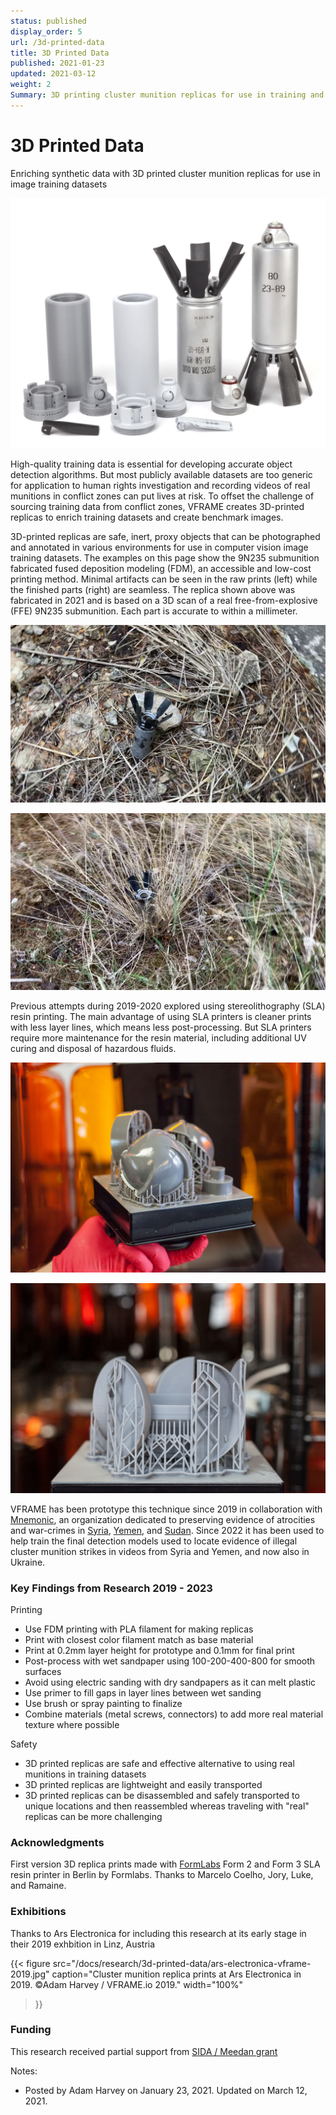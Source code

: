 ```yaml
---
status: published
display_order: 5
url: /3d-printed-data
title: 3D Printed Data
published: 2021-01-23
updated: 2021-03-12
weight: 2
Summary: 3D printing cluster munition replicas for use in training and benchmark datasets
---
```


# 3D Printed Data

Enriching synthetic data with 3D printed cluster munition replicas for use in image training datasets

![Photo: &copy;Adam Harvey / VFRAME.io 2021.](images/vframe-9n235-replica-3d-printed.jpg#watermark)


High-quality training data is essential for developing accurate object detection algorithms. But most publicly available datasets are too generic for application to human rights investigation and recording videos of real munitions in conflict zones can put lives at risk. To offset the challenge of sourcing training data from conflict zones, VFRAME creates 3D-printed replicas to enrich training datasets and create benchmark images.

3D-printed replicas are safe, inert, proxy objects that can be photographed and annotated in various environments for use in computer vision image training datasets. The examples on this page show the 9N235 submunition fabricated fused deposition modeling (FDM), an accessible and low-cost printing method. Minimal artifacts can be seen in the raw prints (left) while the finished parts (right) are seamless. The replica shown above was fabricated in 2021 and is based on a 3D scan of a real free-from-explosive (FFE) 9N235 submunition. Each part is accurate to within a millimeter.

![The 9N235 replica photographed with wet dirt in afternoon sunlight. This image is used for training and/or benchmarking the 9N235. Photo: &copy;Adam Harvey / VFRAME.io 2022.](images/9n235_vf_02_000068.jpg#watermark)

![9N235 replica photographed with tall grass occlusions and overcast lighting. This image is used for training and/or benchmarking the 9N235.  Photo: &copy;Adam Harvey / VFRAME.io 2022.](images/9n235_vf_03_000034.jpg#watermark)

Previous attempts during 2019-2020 explored using stereolithography (SLA) resin printing. The main advantage of using SLA printers is cleaner prints with less layer lines, which means less post-processing. But SLA printers require more maintenance for the resin material, including additional UV curing and disposal of hazardous fluids. 

![Previous attempt using SLA printing to create BLU-63 cluster munition replica &copy; Adam Harvey / VFRAME](images/vf-sla-prints-01.jpg#watermark)

![Previous attempt using SLA printing to create AO-2.5RT cluster munition replica &copy; Adam Harvey / VFRAME](images/vf-sla-prints-03.jpg#watermark)


VFRAME has been prototype this technique since 2019 in collaboration with [Mnemonic](https://mnemonic.org), an organization dedicated to preserving evidence of atrocities and war-crimes in [Syria](https://syrianarchive.org), [Yemen](https://yemeniarchive.org), and [Sudan](https://sudanesearchive.org). Since 2022 it has been used to help train the final detection models used to locate evidence of illegal cluster munition strikes in videos from Syria and Yemen, and now also in Ukraine.


### Key Findings from Research 2019 - 2023

Printing
- Use FDM printing with PLA filament for making replicas
- Print with closest color filament match as base material
- Print at 0.2mm layer height for prototype and 0.1mm for final print
- Post-process with wet sandpaper using 100-200-400-800 for smooth surfaces
- Avoid using electric sanding with dry sandpapers as it can melt plastic
- Use primer to fill gaps in layer lines between wet sanding
- Use brush or spray painting to finalize
- Combine materials (metal screws, connectors) to add more real material texture where possible

Safety
- 3D printed replicas are safe and effective alternative to using real munitions in training datasets
- 3D printed replicas are lightweight and easily transported
- 3D printed replicas can be disassembled and safely transported to unique locations and then reassembled whereas traveling with "real" replicas can be more challenging

### Acknowledgments

First version 3D replica prints made with [FormLabs](https://formblas.com) Form 2 and Form 3 SLA resin printer in Berlin by Formlabs. Thanks to Marcelo Coelho, Jory, Luke, and Ramaine.

### Exhibitions

Thanks to Ars Electronica for including this research at its early stage in their 2019 exhbition in Linz, Austria

{{< figure 
    src="/docs/research/3d-printed-data/ars-electronica-vframe-2019.jpg" 
    caption="Cluster munition replica prints at Ars Electronica in 2019. &copy;Adam Harvey / VFRAME.io 2019."
    width="100%"
>}}

### Funding

This research received partial support from [SIDA / Meedan grant](/funding/#meedan)


Notes:
- Posted by Adam Harvey on January 23, 2021. Updated on March 12, 2021.